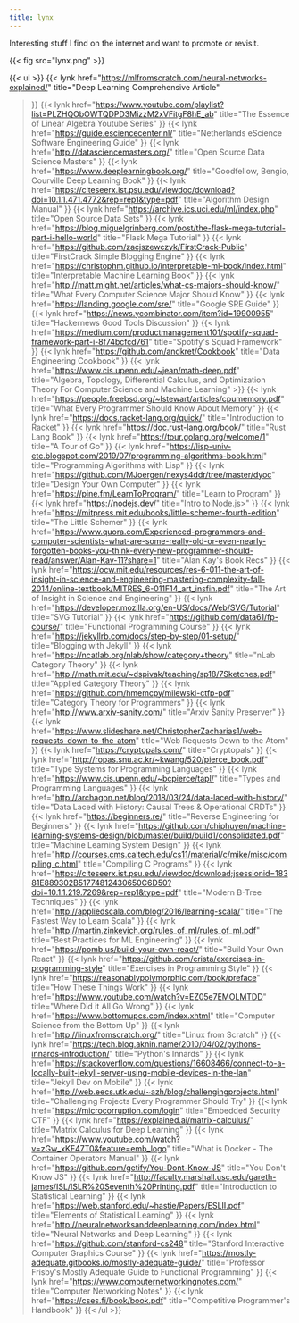 ```yaml
---
title: lynx
---
```


Interesting stuff I find on the internet and want to promote or revisit.

{{< fig src="lynx.png" >}}

{{< ul >}}
{{< lynk
  href="https://mlfromscratch.com/neural-networks-explained/"
  title="Deep Learning Comprehensive Article"
>}}
{{< lynk
  href="https://www.youtube.com/playlist?list=PLZHQObOWTQDPD3MizzM2xVFitgF8hE_ab"
  title="The Essence of Linear Algebra Youtube Series"
>}}
{{< lynk
  href="https://guide.esciencecenter.nl/"
  title="Netherlands eScience Software Engineering Guide"
>}}
{{< lynk
  href="http://datasciencemasters.org/"
  title="Open Source Data Science Masters"
>}}
{{< lynk
  href="https://www.deeplearningbook.org/"
  title="Goodfellow, Bengio, Courville Deep Learning Book"
>}}
{{< lynk
  href="https://citeseerx.ist.psu.edu/viewdoc/download?doi=10.1.1.471.4772&rep=rep1&type=pdf"
  title="Algorithm Design Manual"
>}}
{{< lynk
  href="https://archive.ics.uci.edu/ml/index.php"
  title="Open Source Data Sets"
>}}
{{< lynk
  href="https://blog.miguelgrinberg.com/post/the-flask-mega-tutorial-part-i-hello-world"
  title="Flask Mega Tutorial"
>}}
{{< lynk
  href="https://github.com/zacjszewczyk/FirstCrack-Public"
  title="FirstCrack Simple Blogging Engine"
>}}
{{< lynk
  href="https://christophm.github.io/interpretable-ml-book/index.html"
  title="Interpretable Machine Learning Book"
>}}
{{< lynk
  href="http://matt.might.net/articles/what-cs-majors-should-know/"
  title="What Every Computer Science Major Should Know"
>}}
{{< lynk
  href="https://landing.google.com/sre/"
  title="Google SRE Guide"
>}}
{{< lynk
  href="https://news.ycombinator.com/item?id=19900955"
  title="Hackernews Good Tools Discussion"
>}}
{{< lynk
  href="https://medium.com/productmanagement101/spotify-squad-framework-part-i-8f74bcfcd761"
  title="Spotify's Squad Framework"
>}}
{{< lynk
  href="https://github.com/andkret/Cookbook"
  title="Data Engineering Cookbook"
>}}
{{< lynk
  href="https://www.cis.upenn.edu/~jean/math-deep.pdf"
  title="Algebra, Topology, Differential Calculus, and Optimization Theory For Computer Science and Machine Learning" >}}
{{< lynk
  href="https://people.freebsd.org/~lstewart/articles/cpumemory.pdf"
  title="What Every Programmer Should Know About Memory"
>}}
{{< lynk
  href="https://docs.racket-lang.org/quick/"
  title="Introduction to Racket"
>}}
{{< lynk
  href="https://doc.rust-lang.org/book/"
  title="Rust Lang Book"
>}}
{{< lynk
  href="https://tour.golang.org/welcome/1"
  title="A Tour of Go"
>}}
{{< lynk
  href="https://lisp-univ-etc.blogspot.com/2019/07/programming-algorithms-book.html"
  title="Programming Algorithms with Lisp"
>}}
{{< lynk
  href="https://github.com/MJoergen/nexys4ddr/tree/master/dyoc"
  title="Design Your Own Computer"
>}}
{{< lynk
  href="https://pine.fm/LearnToProgram/"
  title="Learn to Program"
>}}
{{< lynk
  href="https://nodejs.dev/"
  title="Intro to Node.js>"
>}}
{{< lynk
  href="https://mitpress.mit.edu/books/little-schemer-fourth-edition"
  title="The Little Schemer"
>}}
{{< lynk
  href="https://www.quora.com/Experienced-programmers-and-computer-scientists-what-are-some-really-old-or-even-nearly-forgotten-books-you-think-every-new-programmer-should-read/answer/Alan-Kay-11?share=1"
  title="Alan Kay's Book Recs"
>}}
{{< lynk
  href="https://ocw.mit.edu/resources/res-6-011-the-art-of-insight-in-science-and-engineering-mastering-complexity-fall-2014/online-textbook/MITRES_6-011F14_art_insfin.pdf"
  title="The Art of Insight in Science and Engineering"
>}}
{{< lynk
  href="https://developer.mozilla.org/en-US/docs/Web/SVG/Tutorial"
  title="SVG Tutorial"
>}}
{{< lynk
  href="https://github.com/data61/fp-course/"
  title="Functional Programming Course"
>}}
{{< lynk
  href="https://jekyllrb.com/docs/step-by-step/01-setup/"
  title="Blogging with Jekyll"
>}}
{{< lynk
  href="https://ncatlab.org/nlab/show/category+theory"
  title="nLab Category Theory"
>}}
{{< lynk
  href="http://math.mit.edu/~dspivak/teaching/sp18/7Sketches.pdf"
  title="Applied Category Theory"
>}}
{{< lynk
  href="https://github.com/hmemcpy/milewski-ctfp-pdf"
  title="Category Theory for Programmers"
>}}
{{< lynk
  href="http://www.arxiv-sanity.com/"
  title="Arxiv Sanity Preserver"
>}}
{{< lynk
  href="https://www.slideshare.net/ChristopherZacharias1/web-requests-down-to-the-atom"
  title="Web Requests Down to the Atom"
>}}
{{< lynk
  href="https://cryptopals.com/"
  title="Cryptopals"
>}}
{{< lynk
  href="http://ropas.snu.ac.kr/~kwang/520/pierce_book.pdf"
  title="Type Systems for Programming Languages"
>}}
{{< lynk
  href="https://www.cis.upenn.edu/~bcpierce/tapl/"
  title="Types and Programming Languages"
>}}
{{< lynk
  href="http://archagon.net/blog/2018/03/24/data-laced-with-history/"
  title="Data Laced with History: Causal Trees & Operational CRDTs"
>}}
{{< lynk
  href="https://beginners.re/"
  title="Reverse Engineering for Beginners"
>}}
{{< lynk
  href="https://github.com/chiphuyen/machine-learning-systems-design/blob/master/build/build1/consolidated.pdf"
  title="Machine Learning System Design"
>}}
{{< lynk
  href="http://courses.cms.caltech.edu/cs11/material/c/mike/misc/compiling_c.html"
  title="Compiling C Programs"
>}}
{{< lynk
  href="https://citeseerx.ist.psu.edu/viewdoc/download;jsessionid=18381E889302B51774812430650C6D50?doi=10.1.1.219.7269&rep=rep1&type=pdf"
  title="Modern B-Tree Techniques"
>}}
{{< lynk
  href="http://appliedscala.com/blog/2016/learning-scala/"
  title="The Fastest Way to Learn Scala"
>}}
{{< lynk
  href="http://martin.zinkevich.org/rules_of_ml/rules_of_ml.pdf"
  title="Best Practices for ML Engineering"
>}}
{{< lynk
  href="https://pomb.us/build-your-own-react/"
  title="Build Your Own React"
>}}
{{< lynk
  href="https://github.com/crista/exercises-in-programming-style"
  title="Exercises in Programming Style"
>}}
{{< lynk
  href="https://reasonablypolymorphic.com/book/preface"
  title="How These Things Work"
>}}
{{< lynk
  href="https://www.youtube.com/watch?v=EZ05e7EMOLMTDD"
  title="Where Did it All Go Wrong"
>}}
{{< lynk
  href="https://www.bottomupcs.com/index.xhtml"
  title="Computer Science from the Bottom Up"
>}}
{{< lynk
  href="http://linuxfromscratch.org/"
  title="Linux from Scratch"
>}}
{{< lynk
  href="https://tech.blog.aknin.name/2010/04/02/pythons-innards-introduction/"
  title="Python's Innards"
>}}
{{< lynk
  href="https://stackoverflow.com/questions/16608466/connect-to-a-locally-built-jekyll-server-using-mobile-devices-in-the-lan"
  title="Jekyll Dev on Mobile"
>}}
{{< lynk
  href="http://web.eecs.utk.edu/~azh/blog/challengingprojects.html"
  title="Challenging Projects Every Programmer Should Try"
>}}
{{< lynk
  href="https://microcorruption.com/login"
  title="Embedded Security CTF"
>}}
{{< lynk
  href="https://explained.ai/matrix-calculus/"
  title="Matrix Calculus for Deep Learning"
>}}
{{< lynk
  href="https://www.youtube.com/watch?v=zGw_xKF47T0&feature=emb_logo"
  title="What is Docker - The Container Operators Manual"
>}}
{{< lynk
  href="https://github.com/getify/You-Dont-Know-JS"
  title="You Don't Know JS"
>}}
{{< lynk
  href="http://faculty.marshall.usc.edu/gareth-james/ISL/ISLR%20Seventh%20Printing.pdf"
  title="Introduction to Statistical Learning"
>}}
{{< lynk
  href="https://web.stanford.edu/~hastie/Papers/ESLII.pdf"
  title="Elements of Statistical Learning"
>}}
{{< lynk
  href="http://neuralnetworksanddeeplearning.com/index.html"
  title="Neural Networks and Deep Learning"
>}}
{{< lynk
  href="https://github.com/stanford-cs248"
  title="Stanford Interactive Computer Graphics Course"
>}}
{{< lynk
  href="https://mostly-adequate.gitbooks.io/mostly-adequate-guide/"
  title="Professor Frisby's Mostly Adequate Guide to Functional Programming"
>}}
{{< lynk
  href="https://www.computernetworkingnotes.com/"
  title="Computer Networking Notes"
>}}
{{< lynk
  href="https://cses.fi/book/book.pdf"
  title="Competitive Programmer's Handbook"
>}}
{{< /ul >}}
